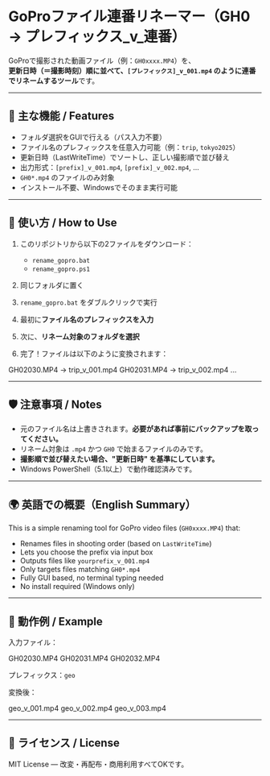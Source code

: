 # GoProファイル連番リネーマー（GH0 → プレフィックス_v_連番）

GoProで撮影された動画ファイル（例：`GH0xxxx.MP4`）を、  
**更新日時（＝撮影時刻）順に並べて、`[プレフィックス]_v_001.mp4` のように連番でリネームするツール**です。

---

## 🔧 主な機能 / Features

- フォルダ選択をGUIで行える（パス入力不要）
- ファイル名のプレフィックスを任意入力可能（例：`trip`, `tokyo2025`）
- 更新日時（LastWriteTime）でソートし、正しい撮影順で並び替え
- 出力形式：`[prefix]_v_001.mp4`, `[prefix]_v_002.mp4`, ...
- `GH0*.mp4` のファイルのみ対象
- インストール不要、Windowsでそのまま実行可能

---

## 🚀 使い方 / How to Use

1. このリポジトリから以下の2ファイルをダウンロード：
    - `rename_gopro.bat`
    - `rename_gopro.ps1`

2. 同じフォルダに置く

3. `rename_gopro.bat` をダブルクリックで実行

4. 最初に**ファイル名のプレフィックスを入力**

5. 次に、**リネーム対象のフォルダを選択**

6. 完了！ファイルは以下のように変換されます：

GH02030.MP4 → trip_v_001.mp4
GH02031.MP4 → trip_v_002.mp4
...


---

## 🛡 注意事項 / Notes

- 元のファイル名は上書きされます。**必要があれば事前にバックアップを取ってください。**
- リネーム対象は `.mp4` かつ `GH0` で始まるファイルのみです。
- **撮影順で並び替えたい場合、"更新日時" を基準にしています。**
- Windows PowerShell（5.1以上）で動作確認済みです。

---

## 🌍 英語での概要（English Summary）

This is a simple renaming tool for GoPro video files (`GH0xxxx.MP4`) that:

- Renames files in shooting order (based on `LastWriteTime`)
- Lets you choose the prefix via input box
- Outputs files like `yourprefix_v_001.mp4`
- Only targets files matching `GH0*.mp4`
- Fully GUI based, no terminal typing needed
- No install required (Windows only)

---

## 🧪 動作例 / Example

入力ファイル：

GH02030.MP4 GH02031.MP4 GH02032.MP4

プレフィックス：`geo`

変換後：

geo_v_001.mp4 geo_v_002.mp4 geo_v_003.mp4

---

## 📄 ライセンス / License

MIT License — 改変・再配布・商用利用すべてOKです。
